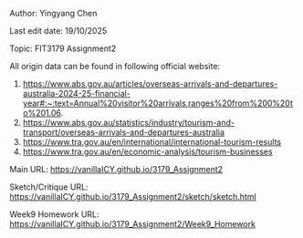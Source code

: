 Author: Yingyang Chen

Last edit date: 19/10/2025

Topic: FIT3179 Assignment2

All origin data can be found in following official website:
1. https://www.abs.gov.au/articles/overseas-arrivals-and-departures-australia-2024-25-financial-year#:~:text=Annual%20visitor%20arrivals,ranges%20from%200%20to%201.06.
2. https://www.abs.gov.au/statistics/industry/tourism-and-transport/overseas-arrivals-and-departures-australia
3. https://www.tra.gov.au/en/international/international-tourism-results
4. https://www.tra.gov.au/en/economic-analysis/tourism-businesses

Main URL: https://vanillaICY.github.io/3179_Assignment2

Sketch/Critique URL: https://vanillaICY.github.io/3179_Assignment2/sketch/sketch.html

Week9 Homework URL: https://vanillaICY.github.io/3179_Assignment2/Week9_Homework

